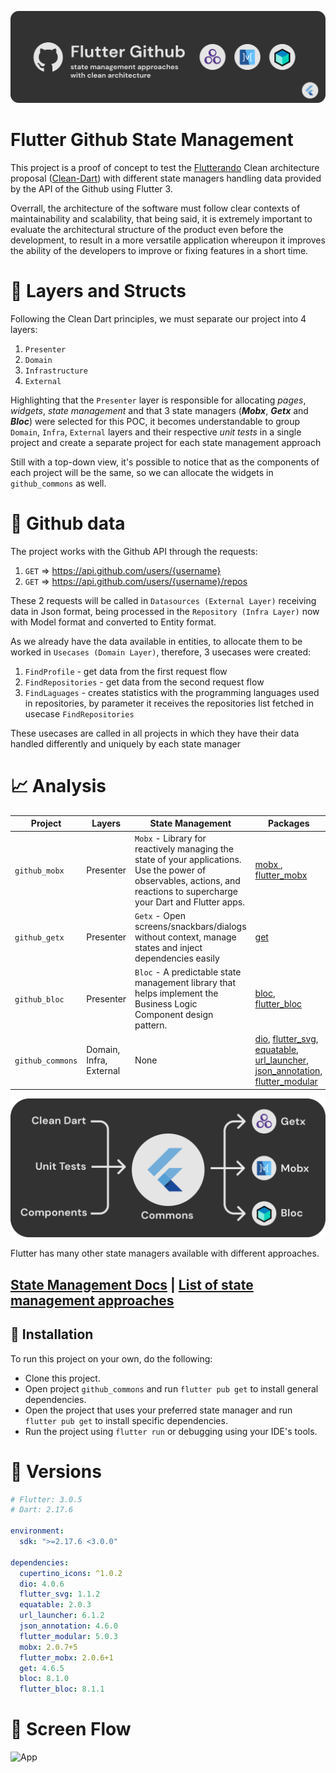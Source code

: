 ![](./assets/header.png)

# Flutter Github State Management

This project is a proof of concept to test the [Flutterando](https://github.com/Flutterando) Clean architecture proposal  ([Clean-Dart](https://github.com/Flutterando/Clean-Dart)) with different state managers handling data provided by the API of the Github using Flutter 3.

Overrall, the architecture of the software must follow clear contexts of maintainability and scalability, that being said, it is extremely important to evaluate the architectural structure of the product even before the development, to result in a more versatile application whereupon it improves the ability of the developers to improve or fixing features in a short time.

# 📁 Layers and Structs
Following the Clean Dart principles, we must separate our project into 4 layers: 
1. `Presenter`
2. `Domain` 
3. `Infrastructure` 
4. `External`
 
Highlighting that the `Presenter` layer is responsible for allocating _pages_, _widgets_, _state management_ and that 3 state managers (**_Mobx_**, **_Getx_** and **_Bloc_**) were selected for this POC, it becomes understandable to group `Domain`, `Infra`, `External` layers and their respective _unit tests_ in a single project and create a separate project for each state management approach 

Still with a top-down view, it's possible to notice that as the components of each project will be the same, so we can allocate the widgets in `github_commons` as well.

# 🚀 Github data
The project works with the Github API through the requests:
1. `GET` => https://api.github.com/users/{username}
2. `GET` => https://api.github.com/users/{username}/repos

These 2 requests will be called in `Datasources (External Layer)` receiving data in Json format, being processed in the `Repository (Infra Layer)` now with Model format and converted to Entity format.

As we already have the data available in entities, to allocate them to be worked in `Usecases (Domain Layer)`, therefore, 3 usecases were created:
1. `FindProfile` - get data from the first request flow
2. `FindRepositories` - get data from the second request flow
3. `FindLaguages` - creates statistics with the programming languages used in repositories, by parameter it receives the repositories list fetched in usecase `FindRepositories`

These usecases are called in all projects in which they have their data handled differently and uniquely by each state manager

# 📈 Analysis
| Project        | Layers                  | State Management                                                                                                                                                       | Packages                                                                                             |
|----------------|-------------------------|------------------------------------------------------------------------------------------------------------------------------------------------------------------------|------------------------------------------------------------------------------------------------------|
| `github_mobx`    | Presenter               | `Mobx` - Library for reactively managing the state of your applications. Use the power of observables, actions, and reactions to supercharge your Dart and Flutter apps. | [ mobx ]( https://pub.dev/packages/mobx ), [ flutter_mobx ]( https://pub.dev/packages/flutter_mobx ) |
| `github_getx`    | Presenter               | `Getx` - Open screens/snackbars/dialogs without context, manage states and inject dependencies easily                                                                    | [get](https://pub.dev/packages/get)                                                                  |
| `github_bloc`    | Presenter               | `Bloc` - A predictable state management library that helps implement the Business Logic Component design pattern.                                                        | [bloc](https://pub.dev/packages/bloc), [flutter_bloc](https://pub.dev/packages/bloc)                 |
| `github_commons` | Domain, Infra, External | None                                                                                                                                                                     | [dio](https://pub.dev/packages/dio), [flutter_svg](https://pub.dev/packages/flutter_svg), [equatable](https://pub.dev/packages/equatable), [url_launcher](https://pub.dev/packages/url_launcher), [json_annotation](https://pub.dev/packages/json_annotation), [flutter_modular](https://pub.dev/packages/flutter_modular)  |

![](./assets/top_down.png)

Flutter has many other state managers available with different approaches.

[State Management Docs](https://docs.flutter.dev/development/data-and-backend/state-mgmt) | [List of state management approaches](https://docs.flutter.dev/development/data-and-backend/state-mgmt/options)
---

## 📕 Installation
To run this project on your own, do the following: 
- Clone this project.
- Open project `github_commons`  and run `flutter pub get` to install general dependencies.
- Open the project that uses your preferred state manager and run `flutter pub get` to install specific dependencies.
- Run the project using `flutter run` or debugging using your IDE's tools.

# 📁 Versions
```yaml
# Flutter: 3.0.5 
# Dart: 2.17.6 

environment:
  sdk: ">=2.17.6 <3.0.0"
  
dependencies:
  cupertino_icons: ^1.0.2
  dio: 4.0.6
  flutter_svg: 1.1.2
  equatable: 2.0.3
  url_launcher: 6.1.2
  json_annotation: 4.6.0
  flutter_modular: 5.0.3
  mobx: 2.0.7+5
  flutter_mobx: 2.0.6+1
  get: 4.6.5
  bloc: 8.1.0
  flutter_bloc: 8.1.1
```


# 📁 Screen Flow
![App](./assets/recording_app.gif)